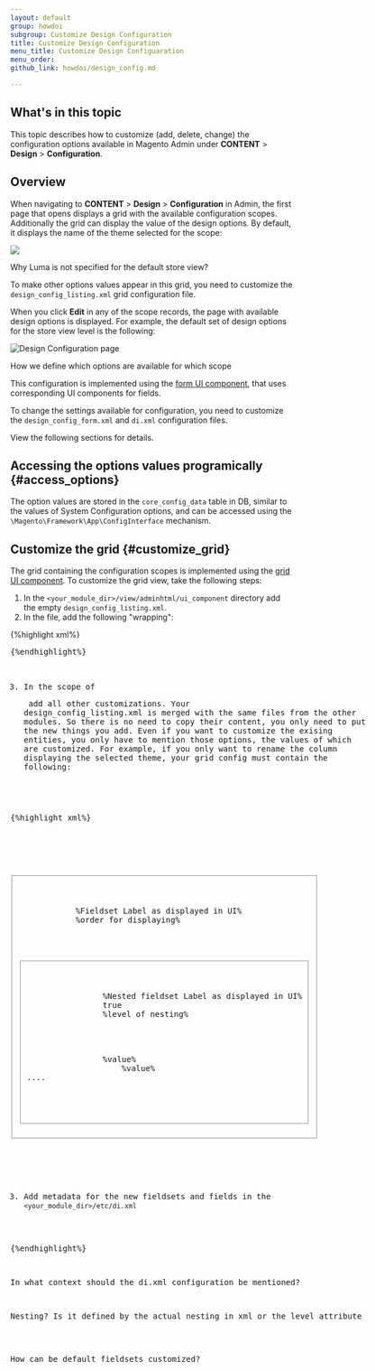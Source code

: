 ```yaml
---
layout: default
group: howdoi
subgroup: Customize Design Configuration
title: Customize Design Configuration
menu_title: Customize Design Configuaration
menu_order: 
github_link: howdoi/design_config.md

---
```


<h2>What's in this topic</h2>

This topic describes how to customize (add, delete, change) the configuration options available in Magento Admin under **CONTENT** > **Design** > **Configuration**.


## Overview

When navigating to **CONTENT** > **Design** > **Configuration** in Admin, the first page that opens displays a grid with the available configuration scopes.
Additionally the grid can display the value of the design options. By default, it displays the name of the theme selected for the scope:

<img src="{{site.gdeurl21}}common/images/design_conf1.png">

<p class="q">Why Luma is not specified for the default store view?</p>

To make other options values appear in this grid, you need to customize the `design_config_listing.xml` grid configuration file.

When you click **Edit** in any of the scope records, the page with available design options is displayed. 
For example, the default set of design options for the store view level is the following:

<img src="{{site.baseurl}}common/images/design_conf2.png" alt="Design Configuration page">

<p class="q">How we define which options are available for which scope</p>

This configuration is implemented using the [form UI component]({{site.gdeurl21}}ui-components/ui-form.html), that uses corresponding UI components for fields. 

To change the settings available for configuration, you need to customize the `design_config_form.xml` and `di.xml` configuration files.

View the following sections for details.


## Accessing the options values programically {#access_options}

The option values are stored in the `core_config_data` table in DB, similar to the values of System Configuration options, and can be accessed using the `\Magento\Framework\App\ConfigInterface` mechanism.

## Customize the grid {#customize_grid}

The grid containing the configuration scopes is implemented using the [grid UI component]({{sige.gdeurl21}}ui-components/ui-listing-grid.html). To customize the grid view, take the following steps:

1. In the `<your_module_dir>/view/adminhtml/ui_component` directory add the empty `design_config_listing.xml`.
2. In the file, add the following "wrapping":

{%highlight xml%}

<?xml version="1.0" encoding="UTF-8"?>

<listing xmlns:xsi="http://www.w3.org/2001/XMLSchema-instance" xsi:noNamespaceSchemaLocation="urn:magento:module:Magento_Ui:etc/ui_configuration.xsd">
{%endhighlight%}

3. In the scope of <listing> add all other customizations. Your design_config_listing.xml is merged with the same files from the other modules. So there is no need to copy their content, you only need to put the new things you add. Even if you want to customize the exising entities, you only have to mention those options, the values of which are customized. For example, if you only want to rename the column displaying the selected theme, your grid config must contain the following:

{%highlight xml%}
<?xml version="1.0" encoding="UTF-8"?>
<!--

<listing xmlns:xsi="http://www.w3.org/2001/XMLSchema-instance" xsi:noNamespaceSchemaLocation="urn:magento:module:Magento_Ui:etc/ui_configuration.xsd">
    <columns name="design_config_columns">
        <column name="theme_theme_id">
            <argument name="data" xsi:type="array">
                <item name="config" xsi:type="array">
                    <item name="label" xsi:type="string" translate="true">%New theme column name%</item>
                </item>
            </argument>
        </column>
    </columns>
</listing>
{%endhighlight%}

For reference, view the grid configuration files of Magento modules:

- `<Magento_Backend_module_dir>/view/adminhtml/ui_component/design_config_listing.xml`
- `<Magento_Theme_module_dir>/view/adminhtml/ui_component/design_config_listing.xml`


## Customize the design options {#customize_options}

Design configuration is implemented using the [form UI component]({{site.gdeurl21}}ui-components/ui-form.html). 

So you can customize the form fields in the component's configuration xml file. For design configuraion form it is `design_config_form.xml`. 

Details:

1. Create an empty `design_config_form.xml` file in the `<your_module_dir>/view/adminhtml/ui_component/` directory.
 
2. Add the following "wrapping" content:

{%highlight xml%}
<form xmlns:xsi="http://www.w3.org/2001/XMLSchema-instance" xsi:noNamespaceSchemaLocation="urn:magento:module:Magento_Ui:etc/ui_configuration.xsd">

<!--reference a field set --> 

<fieldset name="%fieldset_name%">
    <argument name="data" xsi:type="array">
        <item name="config" xsi:type="array">
            <item name="label" xsi:type="string" translate="true">%Fieldset Label as displayed in UI%</item>
            <item name="sortOrder" xsi:type="number">%order for displaying%</item>
        </item>
    </argument>
<!--Field sets can be nested --> 
    <fieldset name="%nested_fieldset_name%">
        <argument name="data" xsi:type="array">
            <item name="config" xsi:type="array">
                <item name="label" xsi:type="string" translate="true">%Nested fieldset Label as displayed in UI%</item>
                <item name="collapsible" xsi:type="boolean">true</item>
                <item name="level" xsi:type="number">%level of nesting%</item>
            </item>
        </argument>  
        <field name="%field_name%">
			<argument name="data" xsi:type="array">
                <item name="config" xsi:type="array"
                    <item name="%field_option1%" xsi:type="%option_type%">%value%</item>
                    <item name="%field_option2%" xsi:type="%option_type%">%value%</item>
....
                </item>
            </argument>
        </field>
    </fieldset>
</fieldset>

</form>

3. Add metadata for the new fieldsets and fields in the `<your_module_dir>/etc/di.xml`

{%endhighlight%}


<p class="q">In what context should the di.xml configuration be mentioned?</p>
<p class="q">Nesting? Is it defined by the actual nesting in xml or the level attribute</p>

<p class="q">How can be default fieldsets customized?</p>
